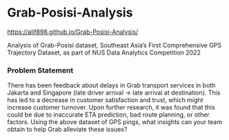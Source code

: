 # Grab-Posisi-Analysis

https://alif898.github.io/Grab-Posisi-Analysis/

Analysis of Grab-Posisi dataset, Southeast Asia’s First Comprehensive GPS Trajectory Dataset, as part of NUS Data Analytics Competition 2022

### Problem Statement
There has been feedback about delays in Grab transport services in both Jakarta and Singapore (late driver arrival → late arrival at destination). This has led to a decrease in customer satisfaction and trust, which might increase customer turnover. Upon further research, it was found that this could be due to inaccurate ETA prediction, bad route planning, or other factors. Using the above dataset of GPS pings, what insights can your team obtain to help Grab alleviate these issues?
